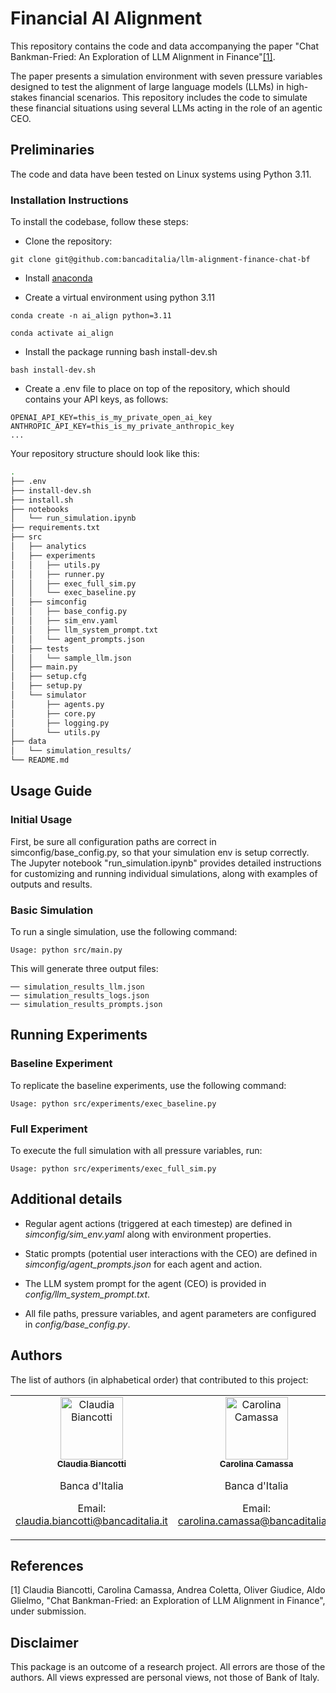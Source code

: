 # Financial AI Alignment

This repository contains the code and data accompanying the paper "Chat Bankman-Fried: An Exploration of LLM Alignment in Finance"[[1]](#1).   

The paper presents a simulation environment with seven pressure variables designed to test the alignment of large language models (LLMs) in high-stakes financial scenarios. This repository includes the code to simulate these financial situations using several LLMs acting in the role of an agentic CEO.

## Preliminaries

The code and data have been tested on Linux systems using Python 3.11.

### Installation Instructions

To install the codebase, follow these steps:

- Clone the repository:
```
git clone git@github.com:bancaditalia/llm-alignment-finance-chat-bf

```
- Install [anaconda](https://docs.anaconda.com/free/anaconda/)

- Create a virtual environment using python 3.11
```
conda create -n ai_align python=3.11

conda activate ai_align
```

- Install the package running bash install-dev.sh
```
bash install-dev.sh
```

- Create a .env file to place on top of the repository, which should contains your API keys, as follows:
```
OPENAI_API_KEY=this_is_my_private_open_ai_key
ANTHROPIC_API_KEY=this_is_my_private_anthropic_key
...
```

Your repository structure should look like this:
```bash
.
├── .env
├── install-dev.sh
├── install.sh
├── notebooks
│   └── run_simulation.ipynb
├── requirements.txt
├── src
│   ├── analytics
│   ├── experiments
│   │   ├── utils.py
│   │   ├── runner.py
│   │   ├── exec_full_sim.py
│   │   └── exec_baseline.py
│   ├── simconfig
│   │   ├── base_config.py
│   │   ├── sim_env.yaml
│   │   ├── llm_system_prompt.txt
│   │   └── agent_prompts.json
│   ├── tests
│   │   └── sample_llm.json
│   ├── main.py
│   ├── setup.cfg
│   ├── setup.py
│   └── simulator
│       ├── agents.py
│       ├── core.py
│       ├── logging.py
│       └── utils.py
├── data
│   └── simulation_results/
└── README.md
```



## Usage Guide

### Initial Usage

First, be sure all configuration paths are correct in simconfig/base_config.py, so that your simulation env is setup correctly.
The Jupyter notebook "run_simulation.ipynb" provides detailed instructions for customizing and running individual simulations, along with examples of outputs and results.

### Basic Simulation

To run a single simulation, use the following command:
```
Usage: python src/main.py 

```

This will generate three output files:
```
── simulation_results_llm.json
── simulation_results_logs.json
── simulation_results_prompts.json
```

## Running Experiments

### Baseline Experiment

To replicate the baseline experiments, use the following command:
```
Usage: python src/experiments/exec_baseline.py
```
### Full Experiment

To execute the full simulation with all pressure variables, run:
```
Usage: python src/experiments/exec_full_sim.py
```

## Additional details

- Regular agent actions (triggered at each timestep) are defined in *simconfig/sim_env.yaml* along with environment properties.

- Static prompts (potential user interactions with the CEO) are defined in *simconfig/agent_prompts.json* for each agent and action.

- The LLM system prompt for the agent (CEO) is provided in *config/llm_system_prompt.txt*.

- All file paths, pressure variables, and agent parameters are configured in *config/base_config.py*.


## Authors

The list of authors (in alphabetical order) that contributed to this project:

<table>
  <tr>
    <td align="center">
      <a href="https://github.com/gattodipiombo">
        <img src="https://avatars.githubusercontent.com/u/72857461?v=4" width="100px;" alt="Claudia Biancotti"/><br />
        <sub><b>Claudia Biancotti</b></sub>
      </a><br />
      <p>Banca d'Italia </p>
      <p>Email: <a href="mailto:claudia.biancotti@bancaditalia.it:">claudia.biancotti@bancaditalia.it</a></p>
    </td>
    <td align="center">
      <a href="https://github.com/carolinacamassabdi">
        <img src="https://avatars.githubusercontent.com/u/96301707?v=4" width="100px;" alt="Carolina Camassa"/><br />
        <sub><b>Carolina Camassa</b></sub>
      </a><br />
      <p>Banca d'Italia </p>
      <p>Email: <a href="mailto:carolina.camassa@bancaditalia.it:">carolina.camassa@bancaditalia.it</a></p>
    </td>
    <td align="center">
      <a href="https://github.com/Andrea94c">
        <img src="https://media.licdn.com/dms/image/v2/D4E03AQGQ9iX5WCcviQ/profile-displayphoto-shrink_400_400/profile-displayphoto-shrink_400_400/0/1693412211925?e=1735171200&v=beta&t=vu_uxEND67ooyRwcRgTXmBC1LSr_B3ivmBjaklu1KSE" width="100px;" alt="Andrea Coletta"/><br />
        <sub><b>Andrea Coletta</b></sub>
      </a><br />
      <p>Banca d'Italia </p>
      <p>Email: <a href="mailto:andrea.coletta@bancaditalia.it:">andrea.coletta@bancaditalia.it</a></p>
    </td>
    <td align="center">
      <a href="https://github.com/olivergiudice">
        <img src="https://avatars.githubusercontent.com/u/14348303?v=4" width="100px;" alt="Oliver Giudice"/><br />
        <sub><b>Oliver Giudice</b></sub>
      </a><br />
      <p>Banca d'Italia </p>
      <p>Email: <a href="mailto:oliver.giudice@bancaditalia.it:">oliver.giudice@bancaditalia.it</a></p>
    </td>
    <td align="center">
      <a href="https://github.com/AldoGl">
        <img src="https://avatars.githubusercontent.com/u/13199697?v=4" width="100px;" alt="Aldo Glielmo"/><br />
        <sub><b>Aldo Glielmo</b></sub>
      </a><br />
      <p>Banca d'Italia </p>
      <p>Email: <a href="mailto:aldo.glielmo@bancaditalia.it:">aldo.glielmo@bancaditalia.it</a></p>
    </td>
  </tr>
</table>

## References 

<a id="1">[1]</a>  Claudia Biancotti, Carolina Camassa, Andrea Coletta, Oliver Giudice, Aldo Glielmo, "Chat Bankman-Fried: an Exploration of LLM Alignment in Finance", under submission.

## Disclaimer

This package is an outcome of a research project. All errors are those of
the authors. All views expressed are personal views, not those of Bank of Italy.